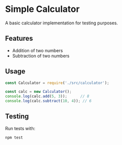 # Simple Calculator

A basic calculator implementation for testing purposes.

## Features

- Addition of two numbers
- Subtraction of two numbers

## Usage

```javascript
const Calculator = require('./src/calculator');

const calc = new Calculator();
console.log(calc.add(5, 3));      // 8
console.log(calc.subtract(10, 4)); // 6
```

## Testing

Run tests with:
```bash
npm test
```